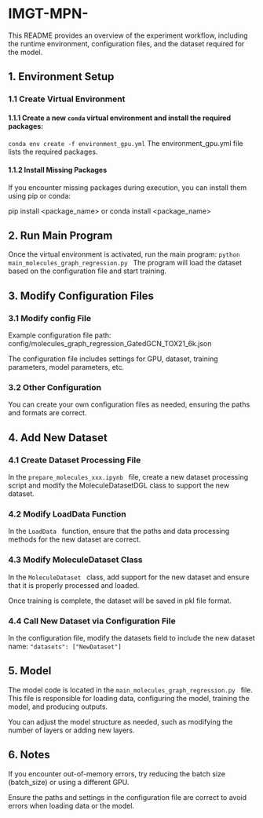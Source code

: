 # IMGT-MPN-
This README provides an overview of the experiment workflow, including the runtime environment, configuration files, and the dataset required for the model.
## 1. Environment Setup

### 1.1 Create Virtual Environment

#### 1.1.1 Create a new `conda` virtual environment and install the required packages:
   `conda env create -f environment_gpu.yml`
The environment_gpu.yml file lists the required packages.

#### 1.1.2 Install Missing Packages
If you encounter missing packages during execution, you can install them using pip or conda:

pip install <package_name> 
or
conda install <package_name>

## 2. Run Main Program
Once the virtual environment is activated, run the main program:
	 `python main_molecules_graph_regression.py `
The program will load the dataset based on the configuration file and start training.

## 3. Modify Configuration Files
### 3.1 Modify config File
Example configuration file path: config/molecules_graph_regression_GatedGCN_TOX21_6k.json

The configuration file includes settings for GPU, dataset, training parameters, model parameters, etc.

### 3.2 Other Configuration
You can create your own configuration files as needed, ensuring the paths and formats are correct.

## 4. Add New Dataset
### 4.1 Create Dataset Processing File
In the  `prepare_molecules_xxx.ipynb ` file, create a new dataset processing script and modify the MoleculeDatasetDGL class to support the new dataset.

### 4.2 Modify LoadData Function
In the  `LoadData ` function, ensure that the paths and data processing methods for the new dataset are correct.

### 4.3 Modify MoleculeDataset Class
In the  `MoleculeDataset ` class, add support for the new dataset and ensure that it is properly processed and loaded.

Once training is complete, the dataset will be saved in pkl file format.

### 4.4 Call New Dataset via Configuration File
In the configuration file, modify the datasets field to include the new dataset name:
	 `"datasets": ["NewDataset"] `
## 5. Model
The model code is located in the  `main_molecules_graph_regression.py ` file. This file is responsible for loading data, configuring the model, training the model, and producing outputs.

You can adjust the model structure as needed, such as modifying the number of layers or adding new layers.

## 6. Notes
If you encounter out-of-memory errors, try reducing the batch size (batch_size) or using a different GPU.

Ensure the paths and settings in the configuration file are correct to avoid errors when loading data or the model.
